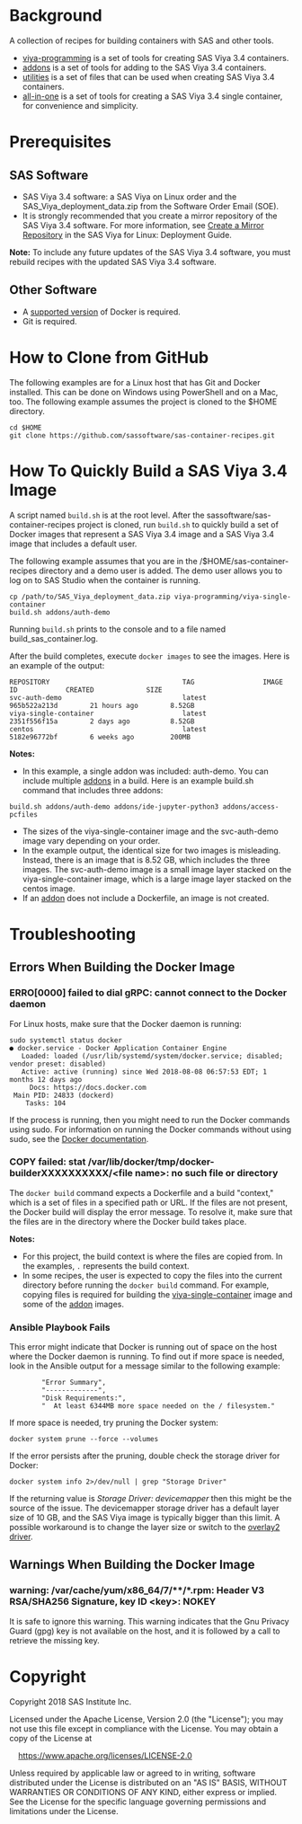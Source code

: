 # Background
A collection of recipes for building containers with SAS and other tools.

* [viya-programming](viya-programming/README.md) is a set of tools for creating SAS Viya 3.4 containers.
* [addons](addons/README.md) is a set of tools for adding to the SAS Viya 3.4 containers.
* [utilities](utilities/README.md) is a set of files that can be used when creating SAS Viya 3.4 containers.
* [all-in-one](all-in-one/README.md) is a set of tools for creating a SAS Viya 3.4 single container, for convenience and simplicity.

# Prerequisites
## SAS Software
* SAS Viya 3.4 software: a SAS Viya on Linux order and the SAS_Viya_deployment_data.zip from the Software Order Email (SOE).
* It is strongly recommended that you create a mirror repository of the SAS Viya 3.4 software. For more information, see [Create a Mirror Repository](https://go.documentation.sas.com/?docsetId=dplyml0phy0lax&docsetTarget=p1ilrw734naazfn119i2rqik91r0.htm&docsetVersion=3.4) in the SAS Viya for Linux: Deployment Guide.

**Note:** To include any future updates of the SAS Viya 3.4 software, you must rebuild  recipes with the updated SAS Viya 3.4 software.

## Other Software
* A [supported version](https://success.docker.com/article/maintenance-lifecycle) of Docker is required.
* Git is required.

# How to Clone from GitHub

The following examples are for a Linux host that has Git and Docker installed.  This can be done on Windows using PowerShell and on a Mac, too. The following example assumes the project is cloned to the $HOME directory.

```
cd $HOME
git clone https://github.com/sassoftware/sas-container-recipes.git
```

# How To Quickly Build a SAS Viya 3.4 Image

A script named `build.sh` is at the root level. After the sassoftware/sas-container-recipes project is cloned, run `build.sh` to 
quickly build a set of Docker images that represent a SAS Viya 3.4 image and a 
SAS Viya 3.4 image that includes a default user.

The following example assumes that you are in the 
/$HOME/sas-container-recipes directory and a demo user is added. The demo user allows you to log on to SAS Studio when the container is running.

```
cp /path/to/SAS_Viya_deployment_data.zip viya-programming/viya-single-container
build.sh addons/auth-demo
```

Running `build.sh` prints to the console and to a file
named build_sas_container.log. 

After the build completes, execute `docker images` to see the images. Here is an example of the output:

```
REPOSITORY                                 TAG                 IMAGE ID            CREATED             SIZE
svc-auth-demo                              latest              965b522a213d        21 hours ago        8.52GB
viya-single-container                      latest              2351f556f15a        2 days ago          8.52GB
centos                                     latest              5182e96772bf        6 weeks ago         200MB
```

**Notes:** 

* In this example, a single addon was included: auth-demo. You can include multiple [addons](addons/README.md) in a build. Here is an example build.sh command that includes three addons:

```
build.sh addons/auth-demo addons/ide-jupyter-python3 addons/access-pcfiles
```

* The sizes of the   viya-single-container image and the svc-auth-demo image vary depending on your order.
* In the example output, the identical size for two images is misleading. Instead, there is an image that is 8.52 GB, which includes the three images. The svc-auth-demo image is a small image layer stacked on the viya-single-container image, which is a large image layer stacked on the centos image.
* If an [addon](addons/README.md) does not include a Dockerfile, an image is not created.  

# Troubleshooting
## Errors When Building the Docker Image
### ERRO[0000] failed to dial gRPC: cannot connect to the Docker daemon

For Linux hosts, make sure that the Docker daemon is running: 

```
sudo systemctl status docker
● docker.service - Docker Application Container Engine
   Loaded: loaded (/usr/lib/systemd/system/docker.service; disabled; vendor preset: disabled)
   Active: active (running) since Wed 2018-08-08 06:57:53 EDT; 1 months 12 days ago
     Docs: https://docs.docker.com
 Main PID: 24833 (dockerd)
    Tasks: 104
```

If the process is running, then you might need to run the Docker commands using sudo. For information on running the Docker commands without using sudo, see the [Docker documentation](https://docs.docker.com/v17.12/install/linux/linux-postinstall/).

### COPY failed: stat /var/lib/docker/tmp/docker-builderXXXXXXXXXX/\<file name\>: no such file or directory

The `docker build` command expects a Dockerfile and a build "context," which is a set of files in a specified path or URL. If the files are not present, the Docker build will display the error
message. To resolve it, make sure that the files are in the directory where the Docker build takes place.

**Notes:**

* For this project, the build context is where the files are copied from. In the examples,  `.` represents the build context.  
* In some recipes, the user is expected to copy the files into the current directory before running the `docker build` command. For example, copying files is required for building the [viya-single-container](viya-programming/viya-single-container/README.md) image and some of the 
[addon](addons/README.md) images.

### Ansible Playbook Fails 

This error might indicate that Docker is running out of space on the host where the Docker
daemon is running. To find out if more space is needed, look in the Ansible output for a message similar to the following example:

```
        "Error Summary",
        "-------------",
        "Disk Requirements:",
        "  At least 6344MB more space needed on the / filesystem."
```

If more space is needed, try pruning the Docker system:

```
docker system prune --force --volumes
```

If the error persists after the pruning, double check the storage driver for Docker:

```
docker system info 2>/dev/null | grep "Storage Driver"
```

If the returning value is _Storage Driver: devicemapper_ then this might be the 
source of the issue. The devicemapper storage driver has a default layer size of 10 GB, and the SAS Viya 
image is typically bigger than this limit. A possible workaround is to change the layer size or switch to
the [overlay2 driver](https://docs.docker.com/storage/storagedriver/overlayfs-driver/).


## Warnings When Building the Docker Image
### warning: /var/cache/yum/x86_64/7/**/*.rpm: Header V3 RSA/SHA256 Signature, key ID \<key\>: NOKEY

It is safe to ignore this warning. This warning indicates that the Gnu Privacy Guard (gpg) key is not available on the host, and it is followed by a call to retrieve the missing key.

# Copyright

Copyright 2018 SAS Institute Inc.

Licensed under the Apache License, Version 2.0 (the "License");
you may not use this file except in compliance with the License.
You may obtain a copy of the License at

&nbsp;&nbsp;&nbsp;&nbsp;https://www.apache.org/licenses/LICENSE-2.0

Unless required by applicable law or agreed to in writing, software
distributed under the License is distributed on an "AS IS" BASIS,
WITHOUT WARRANTIES OR CONDITIONS OF ANY KIND, either express or implied.
See the License for the specific language governing permissions and
limitations under the License.

